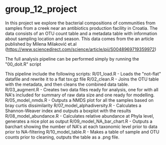 # group_12_project
In this project we explore the bacterial compositions of communities from samples from a creek near an antibiotics production facility in Croatia. 
The data consists of an OTU count table and a metadata table with information about sampling location and season. This data comes from the an article published by Milena Milaković et.al (https://www.sciencedirect.com/science/article/pii/S0048969719359972)

The full analysis pipeline can be performed simply by running the "00_doit.R" script

This pipeline include the following scripts:
R/01_load.R - Loads the "not-flat" datafile and rewrite it to a flat tsv.gz file 
R/02_clean.R - Joins the OTU table with the metadata, and then cleans the combined data table.
R/03_augment.R - Creates two data files ready for analysis, one for with all NA's included for summary of raw data size and one ready for modelling.
R/05_model_nmds.R - Outputs a NMDS plot for all the samples based on bray curtis dissimilarity
R/07_model_alphadiversity.R - Calculates a Shannon-Weaver index and outputs a boxplot with the results
R/08_model_abundance.R - Calculates relative abundance at Phyla level, generates a nice plot as output
R/09_model_NA_bar_chart.R - Outputs a barchart showing the number of NA's at each taxonomic level prior to data prior to NA-filtering
R/10_model_table.R - Makes a table of sample and OTU counts prior to cleaning, outputs the table as a .png file.
